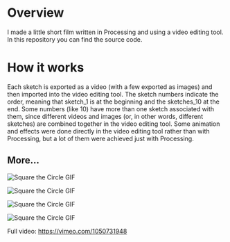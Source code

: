 # Overview
I made a little short film written in Processing and using a video editing tool. In this repository you can find the source code.

# How it works
Each sketch is exported as a video (with a few exported as images) and then imported into the video editing tool. The sketch numbers indicate the order, meaning that sketch_1 is at the beginning and the sketches_10 at the end. Some numbers (like 10) have more than one sketch associated with them, since different videos and images (or, in other words, different sketches) are combined together in the video editing tool. Some animation and effects were done directly in the video editing tool rather than with Processing, but a lot of them were achieved just with Processing. 

## More...
![Square the Circle GIF](https://media0.giphy.com/media/v1.Y2lkPTc5MGI3NjExYWQ3Z2psY3U2dTFpeWc5OWxhanNuaDQ1djdka3F6Y3AxeGlmMWt2biZlcD12MV9pbnRlcm5hbF9naWZfYnlfaWQmY3Q9Zw/MpFqW93419BHbVRydN/giphy.gif)

![Square the Circle GIF](https://media1.giphy.com/media/v1.Y2lkPTc5MGI3NjExbjFsaTMxbnZ6b2w5d3ZzdzdsY2dmZG1menc3bHF2MWVkbWFsZzQwMSZlcD12MV9pbnRlcm5hbF9naWZfYnlfaWQmY3Q9Zw/F3MBebDgzqPCAIgb5P/giphy.gif)

![Square the Circle GIF](https://media4.giphy.com/media/v1.Y2lkPTc5MGI3NjExbHhzc2RxZGx2OGc2NjFpZzZvbjNpY2FtdzA5bzllMnZ6NHpxYjNhaCZlcD12MV9pbnRlcm5hbF9naWZfYnlfaWQmY3Q9Zw/nf9LlxbnqvKJjIgTdL/giphy.gif)

![Square the Circle GIF](https://media2.giphy.com/media/v1.Y2lkPTc5MGI3NjExbng1dWdya3d5dHNiZDd0NTBwZ2VwY3k5d2JrMjFiMjhlaTRtNzRnNCZlcD12MV9pbnRlcm5hbF9naWZfYnlfaWQmY3Q9Zw/EPd66YNSVyKuAJ81Vg/giphy.gif)

Full video: https://vimeo.com/1050731948
